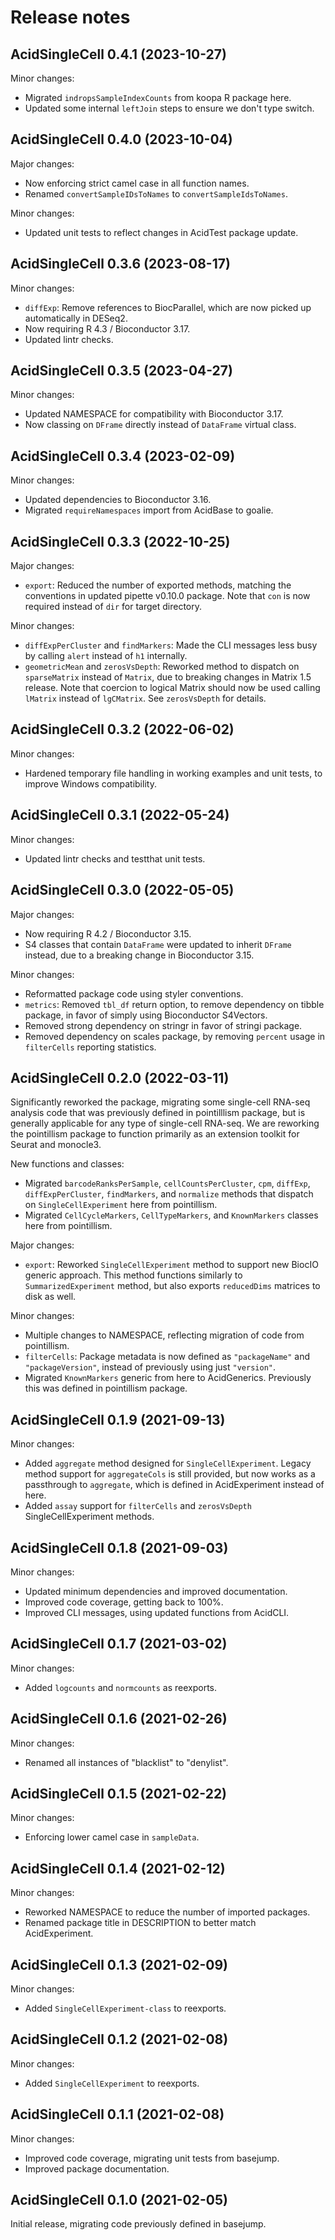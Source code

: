 # Release notes

## AcidSingleCell 0.4.1 (2023-10-27)

Minor changes:

- Migrated `indropsSampleIndexCounts` from koopa R package here.
- Updated some internal `leftJoin` steps to ensure we don't type switch.

## AcidSingleCell 0.4.0 (2023-10-04)

Major changes:

- Now enforcing strict camel case in all function names.
- Renamed `convertSampleIDsToNames` to `convertSampleIdsToNames`.

Minor changes:

- Updated unit tests to reflect changes in AcidTest package update.

## AcidSingleCell 0.3.6 (2023-08-17)

Minor changes:

- `diffExp`: Remove references to BiocParallel, which are now picked up
  automatically in DESeq2.
- Now requiring R 4.3 / Bioconductor 3.17.
- Updated lintr checks.

## AcidSingleCell 0.3.5 (2023-04-27)

Minor changes:

- Updated NAMESPACE for compatibility with Bioconductor 3.17.
- Now classing on `DFrame` directly instead of `DataFrame` virtual class.

## AcidSingleCell 0.3.4 (2023-02-09)

Minor changes:

- Updated dependencies to Bioconductor 3.16.
- Migrated `requireNamespaces` import from AcidBase to goalie.

## AcidSingleCell 0.3.3 (2022-10-25)

Major changes:

- `export`: Reduced the number of exported methods, matching the conventions in
  updated pipette v0.10.0 package. Note that `con` is now required instead
  of `dir` for target directory.

Minor changes:

- `diffExpPerCluster` and `findMarkers`: Made the CLI messages less busy by
  calling `alert` instead of `h1` internally.
- `geometricMean` and `zerosVsDepth`: Reworked method to dispatch on
  `sparseMatrix` instead of `Matrix`, due to breaking changes in Matrix 1.5
  release. Note that coercion to logical Matrix should now be used calling
  `lMatrix` instead of `lgCMatrix`. See `zerosVsDepth` for details.

## AcidSingleCell 0.3.2 (2022-06-02)

Minor changes:

- Hardened temporary file handling in working examples and unit tests, to
  improve Windows compatibility.

## AcidSingleCell 0.3.1 (2022-05-24)

Minor changes:

- Updated lintr checks and testthat unit tests.

## AcidSingleCell 0.3.0 (2022-05-05)

Major changes:

- Now requiring R 4.2 / Bioconductor 3.15.
- S4 classes that contain `DataFrame` were updated to inherit `DFrame` instead,
  due to a breaking change in Bioconductor 3.15.

Minor changes:

- Reformatted package code using styler conventions.
- `metrics`: Removed `tbl_df` return option, to remove dependency on tibble
  package, in favor of simply using Bioconductor S4Vectors.
- Removed strong dependency on stringr in favor of stringi package.
- Removed dependency on scales package, by removing `percent` usage in
  `filterCells` reporting statistics.

## AcidSingleCell 0.2.0 (2022-03-11)

Significantly reworked the package, migrating some single-cell RNA-seq analysis
code that was previously defined in pointilllism package, but is generally
applicable for any type of single-cell RNA-seq. We are reworking the pointillism
package to function primarily as an extension toolkit for Seurat and monocle3.

New functions and classes:

- Migrated `barcodeRanksPerSample`, `cellCountsPerCluster`, `cpm`, `diffExp`,
  `diffExpPerCluster`, `findMarkers`, and `normalize` methods that dispatch on
  `SingleCellExperiment` here from pointillism.
- Migrated `CellCycleMarkers`, `CellTypeMarkers`, and `KnownMarkers` classes
  here from pointillism.

Major changes:

- `export`: Reworked `SingleCellExperiment` method to support new BiocIO
  generic approach. This method functions similarly to `SummarizedExperiment`
  method, but also exports `reducedDims` matrices to disk as well.

Minor changes:

- Multiple changes to NAMESPACE, reflecting migration of code from pointillism.
- `filterCells`: Package metadata is now defined as `"packageName"` and
  `"packageVersion"`, instead of previously using just `"version"`.
- Migrated `KnownMarkers` generic from here to AcidGenerics. Previously this
  was defined in pointillism package.

## AcidSingleCell 0.1.9 (2021-09-13)

Minor changes:

- Added `aggregate` method designed for `SingleCellExperiment`. Legacy method
  support for `aggregateCols` is still provided, but now works as a passthrough
  to `aggregate`, which is defined in AcidExperiment instead of here.
- Added `assay` support for `filterCells` and `zerosVsDepth`
  SingleCellExperiment methods.

## AcidSingleCell 0.1.8 (2021-09-03)

Minor changes:

- Updated minimum dependencies and improved documentation.
- Improved code coverage, getting back to 100%.
- Improved CLI messages, using updated functions from AcidCLI.

## AcidSingleCell 0.1.7 (2021-03-02)

Minor changes:

- Added `logcounts` and `normcounts` as reexports.

## AcidSingleCell 0.1.6 (2021-02-26)

Minor changes:

- Renamed all instances of "blacklist" to "denylist".

## AcidSingleCell 0.1.5 (2021-02-22)

Minor changes:

- Enforcing lower camel case in `sampleData`.

## AcidSingleCell 0.1.4 (2021-02-12)

Minor changes:

- Reworked NAMESPACE to reduce the number of imported packages.
- Renamed package title in DESCRIPTION to better match AcidExperiment.

## AcidSingleCell 0.1.3 (2021-02-09)

Minor changes:

- Added `SingleCellExperiment-class` to reexports.

## AcidSingleCell 0.1.2 (2021-02-08)

Minor changes:

- Added `SingleCellExperiment` to reexports.

## AcidSingleCell 0.1.1 (2021-02-08)

Minor changes:

- Improved code coverage, migrating unit tests from basejump.
- Improved package documentation.

## AcidSingleCell 0.1.0 (2021-02-05)

Initial release, migrating code previously defined in basejump.
